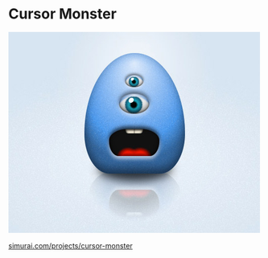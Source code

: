 # Cursor Monster

![Screenshot](screenshot.jpg)

[simurai.com/projects/cursor-monster](http://simurai.com/projects/cursor-monster/)
